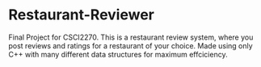# Restaurant-Reviewer
Final Project for CSCI2270.
This is a restaurant review system, where you post reviews and ratings for a restaurant of your choice. Made using only C++ with many different data structures for maximum effciciency. 
